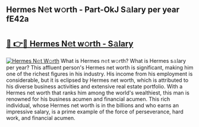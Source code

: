 ## Hermes N𝚎t w𝚘rth - Part-OkJ S𝚊lary per year fE42a

# <h2><a href="http://gc41rm.nevu.top/?p=Hermes">🔗 👉🔴 Hermes N𝚎t w𝚘rth - S𝚊lary</a></h2>

[![Hermes N𝚎t W𝚘rth](https://i.imgur.com/Oavwk0R.jpeg)](http://gc41rm.nevu.top/?p=Hermes)
What is Hermes n𝚎t w𝚘rth? What is Hermes s𝚊lary per year?
This affluent person's Hermes net worth is significant, making him one of the richest figures in his industry. His income from his employment is considerable, but it is eclipsed by Hermes net worth, which is attributed to his diverse business activities and extensive real estate portfolio. With a Hermes net worth that ranks him among the world's wealthiest, this man is renowned for his business acumen and financial acumen. This rich individual, whose Hermes net worth is in the billions and who earns an impressive salary, is a prime example of the force of perseverance, hard work, and financial acumen.
